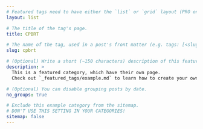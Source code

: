 ```yaml
---
# Featured tags need to have either the `list` or `grid` layout (PRO only).
layout: list

# The title of the tag's page.
title: CPBRT

# The name of the tag, used in a post's front matter (e.g. tags: [<slug>]).
slug: cpbrt

# (Optional) Write a short (~150 characters) description of this featured tag.
description: >
  This is a featured category, which have their own page.
  Check out `_featured_tags/example.md` to learn how to create your own.

# (Optional) You can disable grouping posts by date.
no_groups: true

# Exclude this example category from the sitemap.
# DON'T USE THIS SETTING IN YOUR CATEGORIES!
sitemap: false
---
```

